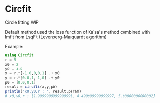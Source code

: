 # Circfit

Circle fitting WIP

Default method used the loss function of Ka˙sa's method combined with lmfit from LsqFit (Levenberg-Marquardt algorithm).

Example:

```julia
using Circfit
r = 5
x0 = 2
y0 = 4.5
x = r.*[-1.0,0,0,1] .+ x0
y = r.*[0.0,1,-1,0] .+ y0
p0 = [0.0,0,1]
result = circfit(x,y,p0)
println("x0,y0,r : ", result.param)
# x0,y0,r : [1.9999999999999991, 4.499999999999997, 5.00000000000002]
```